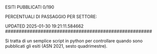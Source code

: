 ESITI PUBBLICATI 0/190 

PERCENTUALI DI PASSAGGIO PER SETTORE:

UPDATED 2025-01-30 19:21:11.584662
###################################################### 

Si tratta di un semplice script in python per controllare quando sono pubblicati gli esiti (ASN 2021, sesto quadrimestre).

